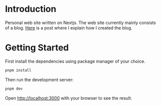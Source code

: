 # Introduction

Personal web site written on Nextjs.
The web site currently mainly consists of a blog. [Here](https://www.gmoniava.com/blog/blog-nextjs) is a post where I explain how I created the blog.

# Getting Started

First install the dependencies using package manager of your choice.

```bash
pnpm install
```
Then run the development server:

```bash
pnpm dev
```

Open [http://localhost:3000](http://localhost:3000) with your browser to see the result.
